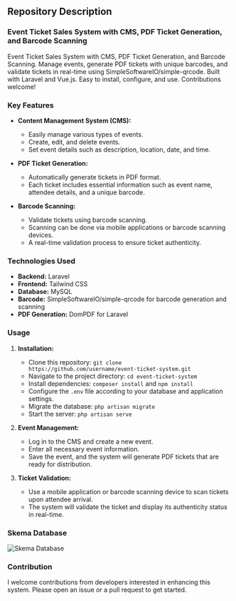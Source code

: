 ## Repository Description

### Event Ticket Sales System with CMS, PDF Ticket Generation, and Barcode Scanning

Event Ticket Sales System with CMS, PDF Ticket Generation, and Barcode Scanning. Manage events, generate PDF tickets with unique barcodes, and validate tickets in real-time using SimpleSoftwareIO/simple-qrcode. Built with Laravel and Vue.js. Easy to install, configure, and use. Contributions welcome!

### Key Features

- **Content Management System (CMS):**
  - Easily manage various types of events.
  - Create, edit, and delete events.
  - Set event details such as description, location, date, and time.

- **PDF Ticket Generation:**
  - Automatically generate tickets in PDF format.
  - Each ticket includes essential information such as event name, attendee details, and a unique barcode.

- **Barcode Scanning:**
  - Validate tickets using barcode scanning.
  - Scanning can be done via mobile applications or barcode scanning devices.
  - A real-time validation process to ensure ticket authenticity.

### Technologies Used

- **Backend:** Laravel
- **Frontend:** Tailwind CSS
- **Database:** MySQL
- **Barcode:** SimpleSoftwareIO/simple-qrcode for barcode generation and scanning
- **PDF Generation:** DomPDF for Laravel

### Usage

1. **Installation:**
   - Clone this repository: `git clone https://github.com/username/event-ticket-system.git`
   - Navigate to the project directory: `cd event-ticket-system`
   - Install dependencies: `composer install` and `npm install`
   - Configure the `.env` file according to your database and application settings.
   - Migrate the database: `php artisan migrate`
   - Start the server: `php artisan serve`

2. **Event Management:**
   - Log in to the CMS and create a new event.
   - Enter all necessary event information.
   - Save the event, and the system will generate PDF tickets that are ready for distribution.

3. **Ticket Validation:**
   - Use a mobile application or barcode scanning device to scan tickets upon attendee arrival.
   - The system will validate the ticket and display its authenticity status in real-time.
  
### Skema Database

![Skema Database](ERD%20Ticketing-event(1).png)

### Contribution

I welcome contributions from developers interested in enhancing this system. Please open an issue or a pull request to get started.
